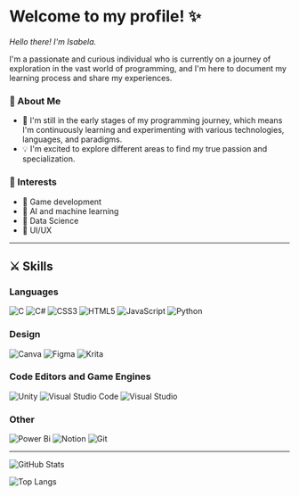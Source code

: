 # Welcome to my profile! ✨

<i>Hello there! I'm Isabela. </i>

I'm a passionate and curious individual who is currently on a journey of exploration in the vast world of programming, and I'm here to document my learning process and share my experiences. 

### 🍄 About Me

- 🌱 I'm still in the early stages of my programming journey, which means I'm continuously learning and experimenting with various technologies, languages, and paradigms.
- 💡 I'm excited to explore different areas to find my true passion and specialization.

### 🎲 Interests
- 📍 Game development
- 📍 AI and machine learning
- 📍 Data Science
- 📍 UI/UX
***

## ⚔ Skills
### Languages
![C](https://img.shields.io/badge/c-%2300599C.svg?style=for-the-badge&logo=c&logoColor=white)
![C#](https://img.shields.io/badge/c%23-%23239120.svg?style=for-the-badge&logo=c-sharp&logoColor=white)
![CSS3](https://img.shields.io/badge/css3-%231572B6.svg?style=for-the-badge&logo=css3&logoColor=white)
![HTML5](https://img.shields.io/badge/html5-%23E34F26.svg?style=for-the-badge&logo=html5&logoColor=white)
![JavaScript](https://img.shields.io/badge/javascript-%23323330.svg?style=for-the-badge&logo=javascript&logoColor=%23F7DF1E)
![Python](https://img.shields.io/badge/python-3670A0?style=for-the-badge&logo=python&logoColor=ffdd54)

### Design
![Canva](https://img.shields.io/badge/Canva-%2300C4CC.svg?style=for-the-badge&logo=Canva&logoColor=white)
![Figma](https://img.shields.io/badge/figma-%23F24E1E.svg?style=for-the-badge&logo=figma&logoColor=white)
![Krita](https://img.shields.io/badge/Krita-203759?style=for-the-badge&logo=krita&logoColor=EEF37B)

### Code Editors and Game Engines
![Unity](https://img.shields.io/badge/unity-%23000000.svg?style=for-the-badge&logo=unity&logoColor=white)
![Visual Studio Code](https://img.shields.io/badge/Visual%20Studio%20Code-0078d7.svg?style=for-the-badge&logo=visual-studio-code&logoColor=white)
![Visual Studio](https://img.shields.io/badge/Visual%20Studio-5C2D91.svg?style=for-the-badge&logo=visual-studio&logoColor=white)

### Other
![Power Bi](https://img.shields.io/badge/power_bi-F2C811?style=for-the-badge&logo=powerbi&logoColor=black)
![Notion](https://img.shields.io/badge/Notion-%23000000.svg?style=for-the-badge&logo=notion&logoColor=white)
![Git](https://img.shields.io/badge/git-%23F05033.svg?style=for-the-badge&logo=git&logoColor=white)


***
![GitHub Stats](https://github-readme-stats.vercel.app/api?username=isabelabu&theme=transparent&bg_color=100000&border_color=E94D5F&show_icons=true&icon_color=E94D5F&title_color=E94D5F&text_color=FFF)

![Top Langs](https://github-readme-stats.vercel.app/api/top-langs/?username=isabelabu&theme=transparent&bg_color=100000&border_color=E94D5F&show_icons=true&icon_color=E94D5F&title_color=E94D5F&text_color=FFF&hide_progress=true)
